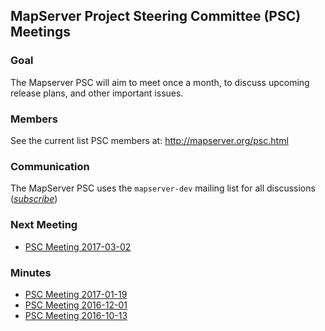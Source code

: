 ## MapServer Project Steering Committee (PSC) Meetings

### Goal

The Mapserver PSC will aim to meet once a month, to discuss upcoming release plans, and other important issues.

### Members

See the current list PSC members at: http://mapserver.org/psc.html

### Communication

The MapServer PSC uses the `mapserver-dev` mailing list for all discussions ([*subscribe*](https://lists.osgeo.org/mailman/listinfo/mapserver-dev))

### Next Meeting

* [PSC Meeting 2017-03-02](PSC-Meeting-2017-03-02)

### Minutes

* [PSC Meeting 2017-01-19](PSC-Meeting-2017-01-19)
* [PSC Meeting 2016-12-01](PSC-Meeting-2016-12-01)
* [PSC Meeting 2016-10-13](PSC-Meeting-2016-10-13)

